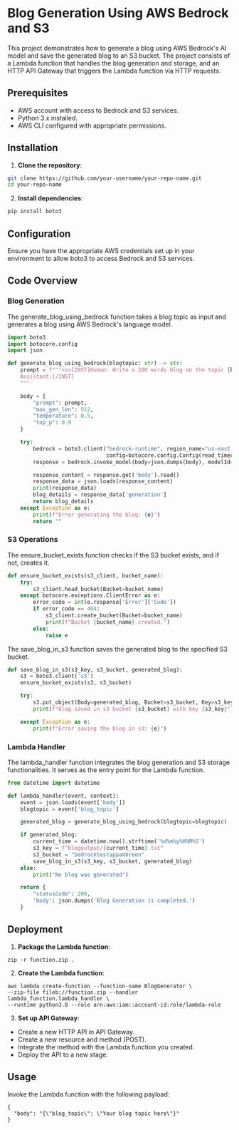 # Blog Generation Using AWS Bedrock and S3

This project demonstrates how to generate a blog using AWS Bedrock's AI model and save the generated blog to an S3 bucket. The project consists of a Lambda function that handles the blog generation and storage, and an HTTP API Gateway that triggers the Lambda function via HTTP requests.

## Prerequisites

- AWS account with access to Bedrock and S3 services.
- Python 3.x installed.
- AWS CLI configured with appropriate permissions.

## Installation

1. **Clone the repository**:
```bash
git clone https://github.com/your-username/your-repo-name.git
cd your-repo-name
```
2. **Install dependencies**:
```bash
pip install boto3
```

## Configuration
Ensure you have the appropriate AWS credentials set up in your environment to allow boto3 to access Bedrock and S3 services.

## Code Overview
### Blog Generation
The generate_blog_using_bedrock function takes a blog topic as input and generates a blog using AWS Bedrock's language model.

```python
import boto3
import botocore.config
import json

def generate_blog_using_bedrock(blogtopic: str) -> str:
    prompt = f"""<s>[INST]Human: Write a 200 words blog on the topic {blogtopic}
    Assistant:[/INST]
    """

    body = {
        "prompt": prompt,
        "max_gen_len": 512,
        "temperature": 0.5,
        "top_p": 0.9
    }

    try:
        bedrock = boto3.client("bedrock-runtime", region_name="us-east-1",
                               config=botocore.config.Config(read_timeout=300, retries={"max_attempts": 3}))
        response = bedrock.invoke_model(body=json.dumps(body), modelId="meta.llama2-13b-chat-v1")

        response_content = response.get('body').read()
        response_data = json.loads(response_content)
        print(response_data)
        blog_details = response_data['generation']
        return blog_details
    except Exception as e:
        print(f"Error generating the blog: {e}")
        return ""
```
### S3 Operations
The ensure_bucket_exists function checks if the S3 bucket exists, and if not, creates it.

```python
def ensure_bucket_exists(s3_client, bucket_name):
    try:
        s3_client.head_bucket(Bucket=bucket_name)
    except botocore.exceptions.ClientError as e:
        error_code = int(e.response['Error']['Code'])
        if error_code == 404:
            s3_client.create_bucket(Bucket=bucket_name)
            print(f"Bucket {bucket_name} created.")
        else:
            raise e
```

The save_blog_in_s3 function saves the generated blog to the specified S3 bucket.

```python
def save_blog_in_s3(s3_key, s3_bucket, generated_blog):
    s3 = boto3.client('s3')
    ensure_bucket_exists(s3, s3_bucket)

    try:
        s3.put_object(Body=generated_blog, Bucket=s3_bucket, Key=s3_key)
        print(f"Blog saved in s3 bucket {s3_bucket} with key {s3_key}")

    except Exception as e:
        print(f"Error saving the blog in s3: {e}")
```
### Lambda Handler
The lambda_handler function integrates the blog generation and S3 storage functionalities. It serves as the entry point for the Lambda function.

```python
from datetime import datetime

def lambda_handler(event, context):
    event = json.loads(event['body'])
    blogtopic = event['blog_topic']

    generated_blog = generate_blog_using_bedrock(blogtopic=blogtopic)

    if generated_blog:
        current_time = datetime.now().strftime('%d%m%y%H%M%S')
        s3_key = f"blogoutput/{current_time}.txt"
        s3_bucket = "bedrocktestappambreen"
        save_blog_in_s3(s3_key, s3_bucket, generated_blog)
    else:
        print("No blog was generated")

    return {
        "statusCode": 200,
        'body': json.dumps('Blog Generation is completed.')
    }
```
## Deployment
1. **Package the Lambda function**:

```
zip -r function.zip .
```
2. **Create the Lambda function**:

```
aws lambda create-function --function-name BlogGenerator \
--zip-file fileb://function.zip --handler lambda_function.lambda_handler \
--runtime python3.8 --role arn:aws:iam::account-id:role/lambda-role
```

3. **Set up API Gateway**:

- Create a new HTTP API in API Gateway.
- Create a new resource and method (POST).
- Integrate the method with the Lambda function you created.
- Deploy the API to a new stage.

## Usage
Invoke the Lambda function with the following payload:
```
{
  "body": "{\"blog_topic\": \"Your blog topic here\"}"
}
```
